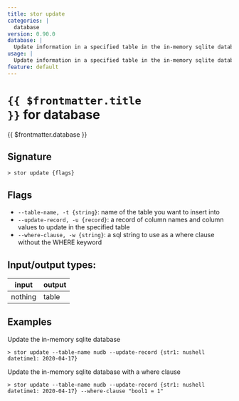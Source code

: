 ```yaml
---
title: stor update
categories: |
  database
version: 0.90.0
database: |
  Update information in a specified table in the in-memory sqlite database.
usage: |
  Update information in a specified table in the in-memory sqlite database.
feature: default
---
```


<!-- This file is automatically generated. Please edit the command in https://github.com/nushell/nushell instead. -->

# <code>{{ $frontmatter.title }}</code> for database

<div class='command-title'>{{ $frontmatter.database }}</div>

## Signature

`> stor update {flags} `

## Flags

- `--table-name, -t {string}`: name of the table you want to insert into
- `--update-record, -u {record}`: a record of column names and column values to update in the specified table
- `--where-clause, -w {string}`: a sql string to use as a where clause without the WHERE keyword

## Input/output types:

| input   | output |
| ------- | ------ |
| nothing | table  |

## Examples

Update the in-memory sqlite database

```nushell
> stor update --table-name nudb --update-record {str1: nushell datetime1: 2020-04-17}

```

Update the in-memory sqlite database with a where clause

```nushell
> stor update --table-name nudb --update-record {str1: nushell datetime1: 2020-04-17} --where-clause "bool1 = 1"

```

